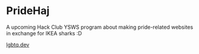 # PrideHaj

A upcoming Hack Club YSWS program about making pride-related websites in exchange for IKEA sharks :D

[lgbtq.dev](https://lgbtq.dev)
